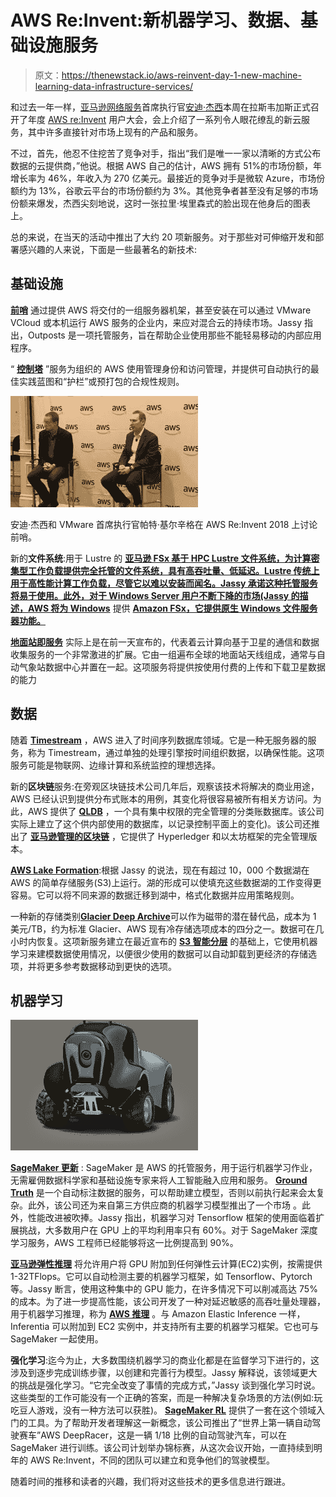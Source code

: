 # AWS Re:Invent:新机器学习、数据、基础设施服务

> 原文：<https://thenewstack.io/aws-reinvent-day-1-new-machine-learning-data-infrastructure-services/>

和过去一年一样，[亚马逊网络服务](https://aws.amazon.com/)首席执行官[安迪·杰西](https://twitter.com/ajassy)本周在拉斯韦加斯正式召开了年度 [AWS re:Invent](https://reinvent.awsevents.com/) 用户大会，会上介绍了一系列令人眼花缭乱的新云服务，其中许多直接针对市场上现有的产品和服务。

不过，首先，他忍不住挖苦了竞争对手，指出“我们是唯一一家以清晰的方式公布数据的云提供商，”他说。根据 AWS 自己的估计，AWS 拥有 51%的市场份额，年增长率为 46%，年收入为 270 亿美元。最接近的竞争对手是微软 Azure，市场份额约为 13%，谷歌云平台的市场份额约为 3%。其他竞争者甚至没有足够的市场份额来爆发，杰西尖刻地说，这时一张拉里·埃里森式的脸出现在他身后的图表上。

总的来说，在当天的活动中推出了大约 20 项新服务。对于那些对可伸缩开发和部署感兴趣的人来说，下面是一些最著名的新技术:

## 基础设施

[**前哨**](https://aws.amazon.com/about-aws/whats-new/2018/11/announcing-aws-outposts/) 通过提供 AWS 将交付的一组服务器机架，甚至安装在可以通过 VMware VCloud 或本机运行 AWS 服务的企业内，来应对混合云的持续市场。Jassy 指出，Outposts 是一项托管服务，旨在帮助企业使用那些不能轻易移动的内部应用程序。

“ [**控制塔**](https://aws.amazon.com/controltower/?nc2=type_a) ”服务为组织的 AWS 使用管理身份和访问管理，并提供可自动执行的最佳实践蓝图和“护栏”或预打包的合规性规则。

![](img/ea6f603c783e5b3127a5fa9e0ead0be5.png)

安迪·杰西和 VMware 首席执行官帕特·基尔辛格在 AWS Re:Invent 2018 上讨论前哨。

新的**文件系统**:用于 Lustre 的 [**亚马逊 FSx 基于 HPC Lustre 文件系统，为计算密集型工作负载提供完全托管的文件系统，具有高吞吐量、低延迟。Lustre 传统上用于高性能计算工作负载，尽管它以难以安装而闻名。Jassy 承诺这种托管服务将易于使用。此外，对于 Windows Server 用户不断下降的市场(Jassy 的描述，AWS 将为 Windows**](https://aws.amazon.com/blogs/aws/new-amazon-fsx-for-lustre/) 提供 [**Amazon FSx，它提供原生 Windows 文件服务器功能。**](https://aws.amazon.com/blogs/aws/new-amazon-fsx-for-windows-file-server-fast-fully-managed-and-secure/)

[**地面站即服务**](https://aws.amazon.com/ground-station/) 实际上是在前一天宣布的，代表着云计算向基于卫星的通信和数据收集服务的一个非常激进的扩展。它由一组遍布全球的地面站天线组成，通常与自动气象站数据中心并置在一起。这项服务将提供按使用付费的上传和下载卫星数据的能力

## 数据

随着 [**Timestream**](https://aws.amazon.com/timestream/) ，AWS 进入了时间序列数据库领域。它是一种无服务器的服务，称为 Timestream，通过单独的处理引擎按时间组织数据，以确保性能。这项服务可能是物联网、边缘计算和系统监控的理想选择。

新的**区块链**服务:在旁观区块链技术公司几年后，观察该技术将解决的商业用途，AWS 已经认识到提供分布式账本的用例，其变化将很容易被所有相关方访问。为此，AWS 提供了 [**QLDB**](https://aws.amazon.com/qldb/) ，一个具有集中权限的完全管理的分类账数据库。该公司实际上建立了这个供内部使用的数据库，以记录控制平面上的变化)。该公司还推出了 [**亚马逊管理的区块链**](https://aws.amazon.com/managed-blockchain/) ，它提供了 Hyperledger 和以太坊框架的完全管理版本。

[**AWS Lake Formation**](https://aws.amazon.com/lake-formation/):根据 Jassy 的说法，现在有超过 10，000 个数据湖在 AWS 的简单存储服务(S3)上运行。湖的形成可以使填充这些数据湖的工作变得更容易。它可以将不同来源的数据迁移到湖中，格式化数据并应用策略规则。

一种新的存储类别[**Glacier Deep Archive**](https://techcrunch.com/2018/11/28/aws-announced-glacier-deep-archive-to-replace-tape-archives/)可以作为磁带的潜在替代品，成本为 1 美元/TB，约为标准 Glacier、AWS 现有冷存储选项成本的四分之一。数据可在几小时内恢复。这项新服务建立在最近宣布的 [**S3 智能分层**](https://aws.amazon.com/about-aws/whats-new/2018/11/s3-intelligent-tiering/) 的基础上，它使用机器学习来建模数据使用情况，以便很少使用的数据可以自动卸载到更经济的存储选项，并将更多参考数据移动到更快的选项。

## 机器学习

[![](img/6bc8a20b9fcb67dbb8010e3d2802b0fb.png)](https://aws.amazon.com/deepracer/)

[**SageMaker 更新**](https://docs.aws.amazon.com/sagemaker/latest/dg/whatis.html) : SageMaker 是 AWS 的托管服务，用于运行机器学习作业，无需雇佣数据科学家和基础设施专家来将人工智能融入应用和服务。 [**Ground Truth**](https://aws.amazon.com/blogs/aws/amazon-sagemaker-ground-truth-build-highly-accurate-datasets-and-reduce-labeling-costs-by-up-to-70/) 是一个自动标注数据的服务，可以帮助建立模型，否则以前执行起来会太复杂。此外，该公司还为来自第三方供应商的机器学习模型推出了一个市场 。此外，性能改进被吹捧。Jassy 指出，机器学习对 Tensorflow 框架的使用面临着扩展挑战，大多数用户在 GPU 上的平均利用率只有 60%。对于 SageMaker 深度学习服务，AWS 工程师已经能够将这一比例提高到 90%。

[**亚马逊弹性推理**](https://aws.amazon.com/blogs/aws/amazon-elastic-inference-gpu-powered-deep-learning-inference-acceleration/) 将允许用户将 GPU 附加到任何弹性云计算(EC2)实例，按需提供 1-32TFlops。它可以自动检测主要的机器学习框架，如 Tensorflow、Pytorch 等。Jassy 断言，使用这种集中的 GPU 能力，在许多情况下可以削减高达 75%的成本。为了进一步提高性能，该公司开发了一种对延迟敏感的高吞吐量处理器，用于机器学习推理，称为 [**AWS 推理**](https://aws.amazon.com/machine-learning/inferentia/) 。与 Amazon Elastic Inference 一样，Inferentia 可以附加到 EC2 实例中，并支持所有主要的机器学习框架。它也可与 SageMaker 一起使用。

**强化学习**:迄今为止，大多数围绕机器学习的商业化都是在监督学习下进行的，这涉及到逐步完成训练步骤，以创建和完善行为模型。Jassy 解释说，该领域更大的挑战是强化学习。“它完全改变了事情的完成方式，”Jassy 谈到强化学习时说。这些类型的工作可能没有一个正确的答案，而是一种解决复杂场景的方法(例如:玩吃豆人游戏，没有一种方法可以获胜)。 [**SageMaker RL**](https://aws.amazon.com/blogs/aws/amazon-sagemaker-rl-managed-reinforcement-learning-with-amazon-sagemaker/) 提供了一套在这个领域入门的工具。为了帮助开发者理解这一新概念，该公司推出了“世界上第一辆自动驾驶赛车”AWS DeepRacer，这是一辆 1/18 比例的自动驾驶汽车，可以在 SageMaker 进行训练。该公司计划举办锦标赛，从这次会议开始，一直持续到明年的 AWS Re:Invent，不同的团队可以建立和竞争他们的驾驶模型。

随着时间的推移和读者的兴趣，我们将对这些技术的更多信息进行跟进。

<svg xmlns:xlink="http://www.w3.org/1999/xlink" viewBox="0 0 68 31" version="1.1"><title>Group</title> <desc>Created with Sketch.</desc></svg>